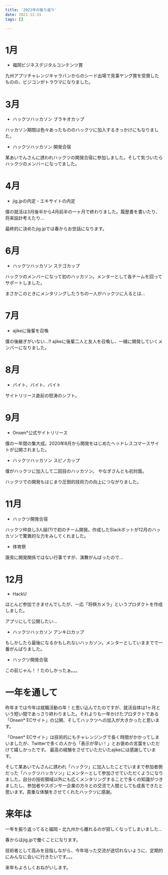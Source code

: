```yaml
---
title: '2021年の振り返り'
date: 2021-12-31
tags: []

---
```


# 1月



-	福岡ビジネスデジタルコンテンツ賞

九州アプリチャレンジキャラバンからのシード出場で見事ヤング賞を受賞したものの、ビジコンがトラウマになりました。



# 3月



-	ハックツハッカソン ブラキオカップ

ハッカソン期間は色々あったもののハックツに加入するきっかけにもなりました。

-	ハックツハッカソン 開発合宿

某あいでんさんに誘われハックツの開発合宿に参加しました。そして気づいたらハックツのメンバーになってました。



# 4月



-	jig.jpの内定・エキサイトの内定

僕の就活は3月後半から4月前半の一ヶ月で終わりました。履歴書を書いたり、将来設計考えたり…

最終的に決めたjig.jpでは春からお世話になります。



# 6月



-	ハックツハッカソン ステゴカップ

ハックツのメンバーになって初のハッカソン。メンターとして各チームを回ってサポートしました。

まさかこのときにメンタリングしたうちの一人がハックツに入るとは…



# 7月



-	ajikeに後輩を召喚

僕の後継ぎがいない…!! ajikeに後輩二人と友人を召喚し、一緒に開発していくメンバーになりました。



# 8月



-	バイト、バイト、バイト

サイトリリース直前の怒涛のシフト。





# 9月



-	Onsen*公式サイトリリース

僕の一年間の集大成。2020年8月から開発をはじめたヘッドレスコマースサイトが公開されました。

-	ハックツハッカソン スピノカップ

僕がハックツに加入して二回目のハッカソン。 やなぎさんとも初対面。

ハックツでの開発もはじまり圧倒的技術力の向上につながりました。





# 11月



-	ハックツ開発合宿

ハックツ仲良し3人組(?)で初のチーム開発。作成したSlackボットが12月のハッカソンで驚異的な力をみしてくれました。

-	体育祭

唐突に開発関係ではない行事ですが、演舞がんばったので…





# 12月



-	HackU

ほとんど参加できませんでしたが、一応「将棋カメラ」というプロダクトを作成しました。

アプリにして公開したい…

-	ハックツハッカソン アンキロカップ

もしかしたら最後になるかもしれないハッカソン。メンターとしていままでで一番がんばりました。

-	ハックツ開発合宿

この前じゃん！！たのしかったぁ。。。





# 一年を通して



昨年までは今年は就職活動の年！と思い込んでたのですが、就活自体は1ヶ月という短い間であっさり終わりました。それよりも一年かけたプロダクトである「Onsen* ECサイト」の公開、そしてハックツへの加入が大きかったと思います。

「Onsen* ECサイト」は技術的にもチャレンジングで長く時間がかかってしまいましたが、Twitterで多くの人から「表示が早い！」とお褒めの言葉をいただけて嬉しかったです。 最高の経験をさせていただいたajikeには感謝しています。

そして某あいでんさんに誘われ「ハックツ」に加入したことでいままで参加者側だった「ハックツハッカソン」にメンターとして参加させていただくようになりました。自分の技術領域以外にも広くメンタリングすることで多くの知識がつきましたし、参加者やスポンサー企業の方々との交流で人間としても成長できたと思います。貴重な体験をさせてくれたハックツに感謝。





# 来年は



一年を振り返ってると福岡・北九州から離れるのが寂しくなってしまいました…

春からはjig.jpで働くことになります。

技術者として高みを目指しながら、今年培った交流が途切れないように、定期的にみんなに会いに行きたいです。。。

来年もよろしくおねがいします。
